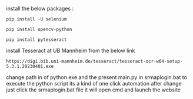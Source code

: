 install the below packages :

```
pip install -U selenium
```
```
pip install opencv-python
```
```
pip install pytesseract
```

install Tesseract at UB Mannheim
from the below link

```
https://digi.bib.uni-mannheim.de/tesseract/tesseract-ocr-w64-setup-5.3.1.20230401.exe
```

change path in of python.exe and the present main.py in srmaplogin.bat to execute the python script its a kind of one click automation 
after change just click the srmaplogin.bat file it will open cmd and launch the website 
